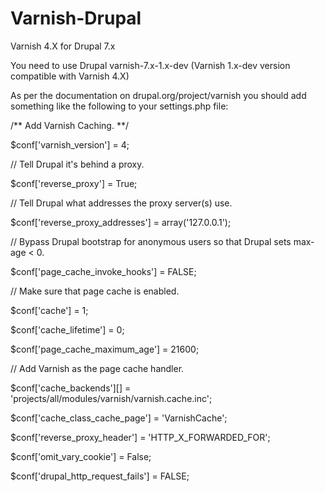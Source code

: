 # Varnish-Drupal
Varnish 4.X for Drupal 7.x

You need to use Drupal varnish-7.x-1.x-dev (Varnish 1.x-dev version compatible with Varnish 4.X)

As per the documentation on drupal.org/project/varnish you should add something like the following to your settings.php file:

/** Add Varnish Caching. **/

$conf['varnish_version'] = 4;

// Tell Drupal it's behind a proxy.

$conf['reverse_proxy'] = True;

// Tell Drupal what addresses the proxy server(s) use.

$conf['reverse_proxy_addresses'] = array('127.0.0.1');

// Bypass Drupal bootstrap for anonymous users so that Drupal sets max-age < 0.

$conf['page_cache_invoke_hooks'] = FALSE;

// Make sure that page cache is enabled.

$conf['cache'] = 1;

$conf['cache_lifetime'] = 0;

$conf['page_cache_maximum_age'] = 21600;



// Add Varnish as the page cache handler.

$conf['cache_backends'][] = 'projects/all/modules/varnish/varnish.cache.inc';

$conf['cache_class_cache_page'] = 'VarnishCache';

$conf['reverse_proxy_header'] = 'HTTP_X_FORWARDED_FOR';

$conf['omit_vary_cookie'] = False;

$conf['drupal_http_request_fails'] = FALSE;
